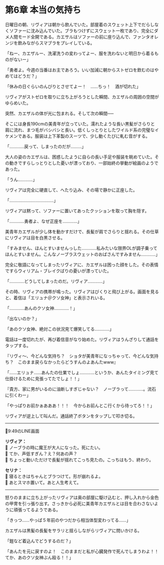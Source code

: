 # 第6章 本当の気持ち

日曜日の朝、リヴィアは朝から飲んでいた。部屋着のスウェット上下でだらしなくソファーに沈み込んでいた。ブラもつけずにスウェット一枚であり、完全にダメ人間モード全開である。カエサルはソファーの前に座り込んで、ファンタオレンジを飲みながらスマブラをプレイしている。

「ねー、カエザルー、洗濯洗うの変わってよー、服を洗わないと明日から着るものがないー」

「勇者よ。今週の当番はお主であろう。いい加減に朝からストゼロを飲むのはやめてはどうだ？」

「休みの日ぐらいのんびりとさせてよー！　……ちっ！　酒が切れた」

リヴィアがストゼロを取りに立ち上がろうとした瞬間、カエザルの周囲の空間がゆらめいた。

突然、カエザルの体が光に包まれる。そして次の瞬間──

そこには身長190cmの美青年が立っていた。濡れたような長い黒髪がさらりと肩に流れ、まつ毛がバシバシと長い。低くしっとりとしたワイルド系の完璧なイケメンである。服装は上下革製のスーツで、少し動くたびに軋む音がする。

「…………戻って、しまったのだが………」

大人の姿のカエザルは、困惑したように自らの長い手足や服装を眺めていた。その動きですらしっとりとした憂いが漂っており、一部始終の挙動が絵画のようであった。

「うん…………」

リヴィアは完全に硬直して、へたり込み、その場で静かに正座した。

「………………………………」

リヴィアは黙って、ソファーに置いてあったクッションを取って胸を隠す。

「…………勇者よ、なぜ正座を…………」

美青年カエザルが少し体を動かすだけで、長髪が肩でさらりと揺れる。その仕草にリヴィアは目を白黒させる。

「すみません、ほんとすいませんっした…………私みたいな限界OLが調子乗ってほんとすいません。こんなノーブラスウェットのおばさんですみません…………」

完全に敬語になってしまったリヴィアに、カエザルは困った顔をした。その表情ですらウィリアム・ブレイクばりの憂いが漂っていた。

「…………どうしてしまったのだ。リヴィア…………」

その時、リヴィアの携帯が鳴った。リヴィアはびくりと飛び上がる。画面を見ると、着信は「エリュナ＠クソ女神」と表示されいる。

「…………あんのクソ女神…………！」

「出ないのか？」

「あのクソ女神、絶対この状況見て爆笑してる…………」

電話は一度切れたが、再び着信音がなり始めた。リヴィアはうんざりして通話をタップする。

『リヴィ〜、今どんな気持ち？　ショタが美青年になっちゃって、今どんな気持ち？　このまま戻らなかったらどうすんのよあんたwww』

「……エリュナ……あんたの仕業でしょ…………というか、あんたタイミング見て仕掛けるために見張ってたでしょ！！」

『貴方、家に男がいるのに油断しすぎじゃない？　ノーブラって…………。流石に引くわー」

「やっぱりお前かぁあああ！！！　今からお前んとこ行くから待ってろ！！」

リヴィアが逆上して叫んだ。通話終了ボタンをタップして叩き切る。

---

📱9:49のLINE画面

**リヴィア：**  
💫 ノーブラの時に魔王が大人になった。死にたい。  
💫 てか、声低すぎん？え？何あの声？  
💫 ちょっと動いただけで長髪が揺れてこっち見たの。こっちはもう、終わり。  

**セリナ：**  
🧊 寝るときはちゃんとブラつけて。形が崩れるよ。  
🧊 あとスマホ置いて。あと人生考えて。  

---

怒りのままに立ち上がったリヴィアは奥の部屋に駆け込むと、押し入れから金色の甲冑を引っ張り出す。さっきから必死に美青年カエザルとは目を合わさないように頑張ってるようである。

「きっつ……やっぱ５年前のやつだから相当体型変わってる……」

カエザルは黒髪の長髪をサラリと揺らしながらリヴィアに問いかける。

「鎧など着込んでどうするのだ？」

「あんたを元に戻すのよ！　このままだと私が心臓発作で死んでしまうわよ！！　てか、あのクソ女神ぶん殴る！！」

